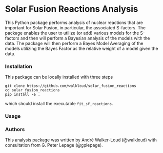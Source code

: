# Solar Fusion Reactions Analysis

This Python package performs analysis of nuclear reactions that are important for Solar Fusion, in particular, the associated S-factors.  The package enables the user to utilize (or add) various models for the S-factors and then will perform a Bayesian analysis of the models with the data.  The package will then perform a Bayes Model Averaging of the models utilizing the Bayes Factor as the relative weight of a model given the data.



### Installation
This package can be locally installed with three steps
```
git clone https://github.com/walkloud/solar_fusion_reactions
cd solar_fusion_reactions
pip install -e .
```
which should install the executable `fit_sf_reactions`.



### Usage




### Authors
This analysis package was written by André Walker-Loud (@walkloud) with consultation from G. Peter Lepage (@gplepage).

